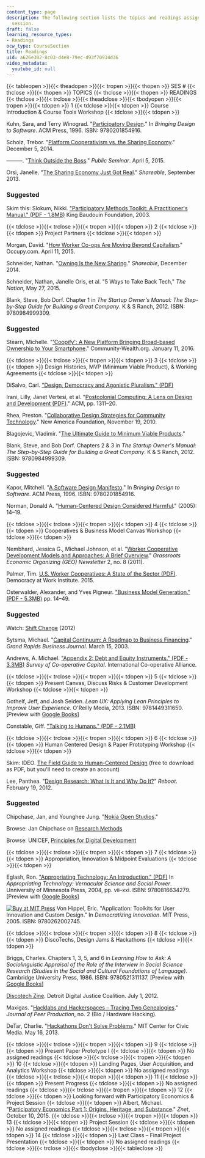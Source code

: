 ```yaml
---
content_type: page
description: The following section lists the topics and readings assigned for each
  session.
draft: false
learning_resource_types:
- Readings
ocw_type: CourseSection
title: Readings
uid: a626e302-8c03-d4e8-79ec-d93f70934d36
video_metadata:
  youtube_id: null
---
```

{{< tableopen >}}{{< theadopen >}}{{< tropen >}}{{< thopen >}}
SES #
{{< thclose >}}{{< thopen >}}
TOPICS
{{< thclose >}}{{< thopen >}}
READINGS
{{< thclose >}}{{< trclose >}}{{< theadclose >}}{{< tbodyopen >}}{{< tropen >}}{{< tdopen >}}
1
{{< tdclose >}}{{< tdopen >}}
Course Introduction & Course Tools Workshop
{{< tdclose >}}{{< tdopen >}}

Kuhn, Sara, and Terry Winograd. "[Participatory Design](http://hci.stanford.edu/publications/bds/14-p-partic.html)." In *Bringing Design to Software*. ACM Press, 1996. ISBN: 9780201854916.

Scholz, Trebor. "[Platform Cooperativism vs. the Sharing Economy](http://tinyurl.com/oj8rna2)." December 5, 2014.

———. "[Think Outside the Boss](http://www.publicseminar.org/2015/04/think-outside-the-boss/#.VUoVZEuhIds)." *Public Seminar*. April 5, 2015.

Orsi, Janelle. "[The Sharing Economy Just Got Real](http://www.shareable.net/blog/the-sharing-economy-just-got-real)." *Shareable*, September 2013.

### Suggested

Skim this: Slokum, Nikki. ["Participatory Methods Toolkit: A Practitioner's Manual." (PDF - 1.8MB)](http://archive.unu.edu/hq/library/Collection/PDF_files/CRIS/PMT.pdf) King Baudouin Foundation, 2003.

{{< tdclose >}}{{< trclose >}}{{< tropen >}}{{< tdopen >}}
2
{{< tdclose >}}{{< tdopen >}}
Project Partners
{{< tdclose >}}{{< tdopen >}}

Morgan, David. "[How Worker Co-ops Are Moving Beyond Capitalism](http://www.occupy.com/article/how-worker-co-ops-are-moving-beyond-capitalism)." Occupy.com. April 11, 2015.

Schneider, Nathan. "[Owning Is the New Sharing](http://www.shareable.net/blog/owning-is-the-new-sharing)." *Shareable*, December 2014.

Schneider, Nathan, Janelle Oris, et al. "5 Ways to Take Back Tech," *The Nation*, May 27, 2015.

Blank, Steve, Bob Dorf. Chapter 1 in *The Startup Owner's Manual: The Step-by-Step Guide for Building a Great Company*. K & S Ranch, 2012. ISBN: 9780984999309.

### Suggested

Stearn, Michelle. "['Coopify': A New Platform Bringing Broad-based Ownership to Your Smartphone](http://staging.community-wealth.org/content/coopify-new-platform-bringing-broad-based-ownership-your-smartphone)." Community-Wealth.org. January 11, 2016.

{{< tdclose >}}{{< trclose >}}{{< tropen >}}{{< tdopen >}}
3
{{< tdclose >}}{{< tdopen >}}
Design Histories, MVP (Minimum Viable Product), & Working Agreements
{{< tdclose >}}{{< tdopen >}}

DiSalvo, Carl. ["Design, Democracy and Agonistic Pluralism." (PDF)](http://www.drs2010.umontreal.ca/data/PDF/031.pdf)

Irani, Lilly, Janet Vertesi, et al. "[Postcolonial Computing: A Lens on Design and Development (PDF)](http://www.dourish.com/publications/2010/chi2010-postcolonial.pdf)." ACM, pp. 1311–20.

Rhea, Preston. "[Collaborative Design Strategies for Community Technology](https://www.newamerica.org/oti/blog/collaborative-design-strategies-for-community-technology/)." New America Foundation, November 19, 2010.

Blagojevic, Vladimir. "[The Ultimate Guide to Minimum Viable Products](http://scalemybusiness.com/the-ultimate-guide-to-minimum-viable-products/8/)."

Blank, Steve, and Bob Dorf. Chapters 2 & 3 in *The Startup Owner's Manual: The Step-by-Step Guide for Building a Great Company*. K & S Ranch, 2012. ISBN: 9780984999309.

### Suggested

Kapor, Mitchell. "[A Software Design Manifesto](http://hci.stanford.edu/publications/bds/1-kapor.html)." In *Bringing Design to Software*. ACM Press, 1996. ISBN: 9780201854916.

Norman, Donald A. "[Human-Centered Design Considered Harmful](http://www.jnd.org/dn.mss/human-centered_design_considered_harmful.html)." (2005): 14–19.

{{< tdclose >}}{{< trclose >}}{{< tropen >}}{{< tdopen >}}
4
{{< tdclose >}}{{< tdopen >}}
Cooperatives & Business Model Canvas Workshop
{{< tdclose >}}{{< tdopen >}}

Nembhard, Jessica G., Michael Johnson, et al. "[Worker Cooperative Development Models and Approaches: A Brief Overview](http://geo.coop/node/627)." *Grassroots Economic Organizing (GEO) Newsletter* 2, no. 8 (2011).

Palmer, Tim. [U.S. Worker Cooperatives: A State of the Sector (PDF)](http://institute.coop/sites/default/files/resources/State_of_the_sector_0.pdf). Democracy at Work Institute. 2015.

Osterwalder, Alexander, and Yves Pigneur. ["Business Model Generation." (PDF - 5.3MB)](http://www.businessmodelgeneration.com/downloads/businessmodelgeneration_preview.pdf) pp. 14–49.

### Suggested

Watch: [Shift Change](http://shiftchange.org/) (2012)

Sytsma, Michael. "[Capital Continuum: A Roadmap to Business Financing](https://grbj.com/opinion/capital-continuum-a-roadmap-to-business-financing/)." *Grand Rapids Business Journal*. March 15, 2003.

Andrews, A. Michael. ["Appendix 2: Debt and Equity Instruments." (PDF - 3.3MB)](https://www.researchgate.net/publication/274384036_Survey_of_Cooperative_Capital) *Survey of Co-operative Capital*. International Co-operative Alliance.

{{< tdclose >}}{{< trclose >}}{{< tropen >}}{{< tdopen >}}
5
{{< tdclose >}}{{< tdopen >}}
Present Canvas, Discuss Risks & Customer Development Workshop
{{< tdclose >}}{{< tdopen >}}

Gothelf, Jeff, and Josh Seiden. *Lean UX: Applying Lean Principles to Improve User Experience*. O'Reilly Media, 2013. ISBN: 9781449311650. \[Preview with [Google Books](http://books.google.com/books?id=7TDQ4WZ1BHoC&pg=PAfrontcover)\]

Constable, Giff. ["Talking to Humans." (PDF - 2.1MB)](https://s3.amazonaws.com/TalkingtoHumans/Talking+to+Humans.pdf)

{{< tdclose >}}{{< trclose >}}{{< tropen >}}{{< tdopen >}}
6
{{< tdclose >}}{{< tdopen >}}
Human Centered Design & Paper Prototyping Workshop
{{< tdclose >}}{{< tdopen >}}

Skim: IDEO. [The Field Guide to Human-Centered Design](https://www.designkit.org/resources/1.html) (free to download as PDF, but you'll need to create an account)

Lee, Panthea. "[Design Research: What Is It and Why Do It?](http://reboot.org/2012/02/19/design-research-what-is-it-and-why-do-it/)" *Reboot*. February 19, 2012.

### Suggested

Chipchase, Jan, and Younghee Jung. "[Nokia Open Studios](http://www.slideshare.net/janchip/nokia-open-studios-presentation)."

Browse: Jan Chipchase on [Research Methods](http://janchipchase.com/themes/research-methods/)

Browse: UNICEF, [Principles for Digital Development](https://digitalprinciples.org/)

{{< tdclose >}}{{< trclose >}}{{< tropen >}}{{< tdopen >}}
7
{{< tdclose >}}{{< tdopen >}}
Appropriation, Innovation & Midpoint Evaluations
{{< tdclose >}}{{< tdopen >}}

Eglash, Ron. ["Appropriating Technology: An Introduction." (PDF)](http://appropriatingtechnology.org/?q=node/155) In *Appropriating Technology: Vernacular Science and Social Power*. Unniversity of Minnesota Press, 2004, pp. vii–xxi. ISBN: 9780816634279. \[Preview with [Google Books](http://books.google.com/books?id=Q7dgWYaDHTUC&pg=PAfrontcover)\]

[![Buy at MIT Press](/images/mp_logo.gif)](https://mitpress.mit.edu/9780262002745) Von Hippel, Eric. "Application: Toolkits for User Innovation and Custom Design." In *Democratizing Innovation*. MIT Press, 2005. ISBN: 9780262002745.

{{< tdclose >}}{{< trclose >}}{{< tropen >}}{{< tdopen >}}
8
{{< tdclose >}}{{< tdopen >}}
DiscoTechs, Design Jams & Hackathons
{{< tdclose >}}{{< tdopen >}}

Briggs, Charles. Chapters 1, 3, 5, and 6 in *Learning How to Ask: A Sociolinguistic Appraisal of the Role of the Interview in Social Science Research (Studies in the Social and Cultural Foundations of Language)*. Cambridge University Press, 1986. ISBN: 9780521311137. \[Preview with [Google Books](http://books.google.com/books?id=HDbsF4_aeiEC&pg=PAfrontcover)\]

[Discotech Zine](http://detroitdjc.org/?p=468). Detroit Digital Justice Coalition. July 1, 2012.

Maxigas. "[Hacklabs and Hackerspaces – Tracing Two Genealogies](http://peerproduction.net/issues/issue-2/peer-reviewed-papers/hacklabs-and-hackerspaces/)." *Journal of Peer Production*, no. 2 (Bio / Hardware Hacking).

DeTar, Charlie. "[Hackathons Don't Solve Problems](https://civic.mit.edu/blog/cfd/hackathons-dont-solve-problems)." MIT Center for Civic Media. May 16, 2013.

{{< tdclose >}}{{< trclose >}}{{< tropen >}}{{< tdopen >}}
9
{{< tdclose >}}{{< tdopen >}}
Present Paper Prototype I
{{< tdclose >}}{{< tdopen >}}
No assigned readings
{{< tdclose >}}{{< trclose >}}{{< tropen >}}{{< tdopen >}}
10
{{< tdclose >}}{{< tdopen >}}
Landing Pages, User Acquisition, and Analytics Workshop
{{< tdclose >}}{{< tdopen >}}
No assigned readings
{{< tdclose >}}{{< trclose >}}{{< tropen >}}{{< tdopen >}}
11
{{< tdclose >}}{{< tdopen >}}
Present Progress
{{< tdclose >}}{{< tdopen >}}
No assigned readings
{{< tdclose >}}{{< trclose >}}{{< tropen >}}{{< tdopen >}}
12
{{< tdclose >}}{{< tdopen >}}
Looking forward with Participatory Economics & Project Session
{{< tdclose >}}{{< tdopen >}}
Albert, Michael. "[Participatory Economics Part 1: Origins, Heritage, and Substance](https://zcomm.org/znetarticle/participatory-economics-part-1-origins-heritage-and-substance/)." *Znet*, October 10, 2015.
{{< tdclose >}}{{< trclose >}}{{< tropen >}}{{< tdopen >}}
13
{{< tdclose >}}{{< tdopen >}}
Project Session
{{< tdclose >}}{{< tdopen >}}
No assigned readings
{{< tdclose >}}{{< trclose >}}{{< tropen >}}{{< tdopen >}}
14
{{< tdclose >}}{{< tdopen >}}
Last Class – Final Project Presentation
{{< tdclose >}}{{< tdopen >}}
No assigned readings
{{< tdclose >}}{{< trclose >}}{{< tbodyclose >}}{{< tableclose >}}
